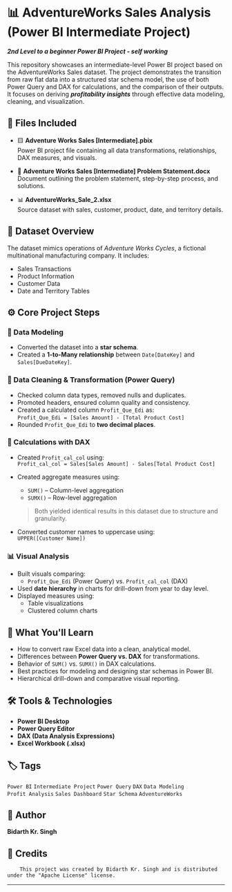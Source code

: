 # 📊 AdventureWorks Sales Analysis (Power BI Intermediate Project)
***2nd Level to a beginner Power BI Project - self working***

This repository showcases an intermediate-level Power BI project based on the AdventureWorks Sales dataset. The project demonstrates the transition from raw flat data into a structured star schema model, the use of both Power Query and DAX for calculations, and the comparison of their outputs. It focuses on deriving ***profitability insights*** through effective data modeling, cleaning, and visualization.

## 📂 Files Included

- 🟨 **Adventure Works Sales [Intermediate].pbix**  
  Power BI project file containing all data transformations, relationships, DAX measures, and visuals.

- 📄 **Adventure Works Sales [Intermediate] Problem Statement.docx**  
  Document outlining the problem statement, step-by-step process, and solutions.

- 📊 **AdventureWorks_Sale_2.xlsx**  
  Source dataset with sales, customer, product, date, and territory details.

## 📁 Dataset Overview

The dataset mimics operations of *Adventure Works Cycles*, a fictional multinational manufacturing company. It includes:
- Sales Transactions  
- Product Information  
- Customer Data  
- Date and Territory Tables

## ⚙️ Core Project Steps

### 🔗 Data Modeling
- Converted the dataset into a **star schema**.
- Created a **1-to-Many relationship** between `Date[DateKey]` and `Sales[DueDateKey]`.

### 🧹 Data Cleaning & Transformation (Power Query)
- Checked column data types, removed nulls and duplicates.
- Promoted headers, ensured column quality and consistency.
- Created a calculated column `Profit_Que_Edi` as:  
  `Profit_Que_Edi = [Sales Amount] - [Total Product Cost]`
- Rounded `Profit_Que_Edi` to **two decimal places**.

### 📐 Calculations with DAX
- Created `Profit_cal_col` using:  
  `Profit_cal_col = Sales[Sales Amount] - Sales[Total Product Cost]`
- Created aggregate measures using:
  - `SUM()` – Column-level aggregation
  - `SUMX()` – Row-level aggregation  
  > Both yielded identical results in this dataset due to structure and granularity.

- Converted customer names to uppercase using:  
  `UPPER([Customer Name])`

### 📊 Visual Analysis
- Built visuals comparing:
  - `Profit_Que_Edi` (Power Query) vs. `Profit_cal_col` (DAX)
- Used **date hierarchy** in charts for drill-down from year to day level.
- Displayed measures using:
  - Table visualizations
  - Clustered column charts

## 🧠 What You'll Learn

- How to convert raw Excel data into a clean, analytical model.
- Differences between **Power Query vs. DAX** for transformations.
- Behavior of `SUM()` vs. `SUMX()` in DAX calculations.
- Best practices for modeling and designing star schemas in Power BI.
- Hierarchical drill-down and comparative visual reporting.

## 🛠 Tools & Technologies

- **Power BI Desktop**
- **Power Query Editor**
- **DAX (Data Analysis Expressions)**
- **Excel Workbook (.xlsx)**

## 🏷 Tags

`Power BI` `Intermediate Project` `Power Query` `DAX` `Data Modeling`  
`Profit Analysis` `Sales Dashboard` `Star Schema` `AdventureWorks`

## 👤 Author

**Bidarth Kr. Singh**

## 📌 Credits

        This project was created by Bidarth Kr. Singh and is distributed under the "Apache License" license.

---

